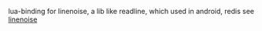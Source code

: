 lua-binding for linenoise, a lib like readline, which used in android, redis
see [linenoise](http://github.com/antirez/linenoise)

